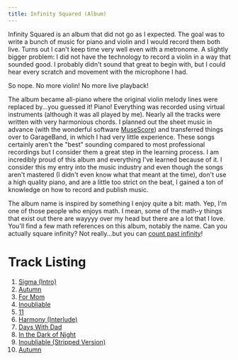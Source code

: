 ```yaml
---
title: Infinity Squared (Album)
---
```


Infinity Squared is an album that did not go as I expected. The goal was to write a bunch of music for piano and violin and I would record them both live. Turns out I can't keep time very well even with a metronome. A slightly bigger problem: I did not have the technology to record a violin in a way that sounded good. I probably didn't sound that great to begin with, but I could hear every scratch and movement with the microphone I had.

So nope. No more violin! No more live playback!

The album became all-piano where the original violin melody lines were replaced by...you guessed it! Piano! Everything was recorded using virtual instruments (although it was all played by me). Nearly all the tracks were written with very harmonious chords. I planned out the sheet music in advance (with the wonderful software [MuseScore](http://www.musescore.org)) and transferred things over to GarageBand, in which I had very little experience. These songs certainly aren't the "best" sounding compared to most professional recordings but I consider them a great step in the learning process. I am incredibly proud of this album and everything I've learned because of it. I consider this my entry into the music industry and even though the songs aren't mastered (I didn't even know what that meant at the time), don't use a high quality piano, and are a little too strict on the beat, I gained a ton of knowledge on how to record and publish music.

The album name is inspired by something I enjoy quite a bit: math. Yep, I'm one of those people who enjoys math. I mean, some of the math-y things that exist out there are wayyyy over my head but there are a lot that I love. You'll find a few math references on this album, notably the name. Can you actually square infinity? Not really...but you can [count past infinity](https://www.youtube.com/watch?v=SrU9YDoXE88)!

# Track Listing

<ol class='track-list'>
  <li><a href='/music/infinity-squared/sigma.html'>Sigma (Intro)</a></li>
  <li><a href='/music/infinity-squared/autumn.html'>Autumn</a></li>
  <li><a href='/music/infinity-squared/for-mom.html'>For Mom</a></li>
  <li><a href='/music/infinity-squared/inoubliable.html'>Inoubliable</a></li>
  <li><a href='/music/infinity-squared/11.html'>11</a></li>
  <li><a href='/music/infinity-squared/harmony.html'>Harmony (Interlude)</a></li>
  <li><a href='/music/infinity-squared/days-with-dad.html'>Days With Dad</a></li>
  <li><a href='/music/infinity-squared/in-the-dark-of-night.html'>In the Dark of Night</a></li>
  <li><a href='/music/infinity-squared/inoubliable-stripped.html'>Inoubliable (Stripped Version)</a></li>
  <li><a href='/music/infinity-squared/autumn-stripped.html'>Autumn</a></li>
</ol>




